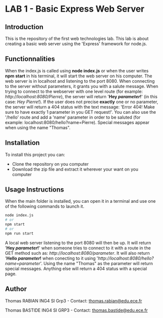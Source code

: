# LAB 1 - Basic Express Web Server

## Introduction

This is the repository of the first web technologies lab. This lab is about creating a basic web server using the 'Express' framework for node.js.  

## Functionnalities

When the index.js is called using **node index.js** or when the user writes **npm start** in his terminal, it will start the web server on his computer. The web server is in localhost and listening to the port 8080.
When connecting to the server without parameters, it grants you with a salute message. When trying to connect to the webserver with one level route (for example: *http://localhost:8080/Pierre*), the server will return '**Hey *parameter*!**' (in this case: *Hey Pierre!*). If the user does not precise **exactly** one or no parameter, the server will return a 404 status with the text message: 'Error 404! Make sure to have exactly 1 parameter in you GET request!'.
You can also use the '/hello' route and add a 'name' parameter in order to be saluted (for example: localhost:8080/hello?name=Pierre).
Special messages appear when using the name "Thomas".


## Installation

To install this project you can:
- Clone the repository on you computer
- Download the zip file and extract it wherever your want on you computer

## Usage Instructions

When the main folder is installed, you can open it in a terminal and use one of the following commands to launch it.
```bash
node index.js
# or
npm start
# or
npm run start
```
A local web server listening to the port 8080 will then be up. It will return '**Hey *parameter*!**' when someone tries to connect to it with a route in the GET method such as: *http://localhost:8080/parameter*. It will also return '**Hello *parameter*!** when conecting to it using '*http://localhost:8080/hello?name=parameter*'. Using the name "Thomas" as the parameter will return special messages. Anything else will return a 404 status with a special page.

## Author

Thomas RABIAN ING4 SI Grp3 - Contact: thomas.rabian@edu.ece.fr

Thomas BASTIDE ING4 SI GRP3 - Contact: thomas.bastide@edu.ece.fr
